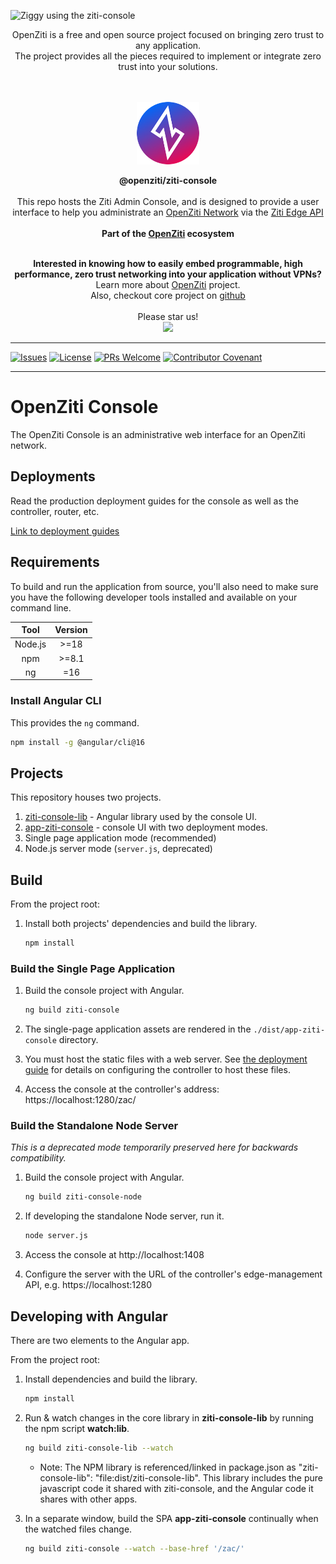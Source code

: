 ![Ziggy using the ziti-console](https://raw.githubusercontent.com/openziti/ziti-console/main/projects/ziti-console-lib/src/lib/assets/banners/ZAC.jpg)

<p align="center" width="100%">
OpenZiti is a free and open source project focused on bringing zero trust to any application.
     <br>
The project provides all the pieces required to implement or integrate zero trust into your solutions.
<br/>
<br/>
     <br>
</p>

<p align="center" width="100%">
<a href="https://openziti.io"><img src="https://github.com/openziti/ziti-console/blob/main/projects/ziti-console-lib/src/lib/assets/icons/android-icon-192x192.png?raw=true" width="100"></a>
</p>

<p align="center">
    <b>
    <a>@openziti/ziti-console</a>
    <br>
    <br>
    </b>
    This repo hosts the Ziti Admin Console, and is designed to provide a user interface to help you administrate an <a href="https://openziti.io">OpenZiti Network</a> via the <a href="https://openziti.io/docs/reference/developer/api/">Ziti Edge API</a>
    <br>
    <br>
    <b>Part of the <a href="https://openziti.io/about">OpenZiti</a> ecosystem</b>
</p>

<p align="center">
    <br>
    <b>Interested in knowing how to easily embed programmable, high performance, zero trust networking into your application without VPNs?</b>
    <br>
    Learn more about <a href="https://openziti.io/about">OpenZiti</a> project.</b>
    <br>
    Also, checkout core project on <a href="https://github.com/openziti">github</a>
<br/>
<br/>
Please star us!
<br/>
<a href="https://github.com/openziti/ziti/stargazers"><img src="https://img.shields.io/github/stars/openziti/ziti?style=flat" ></a>
    </p>

---

[![Issues](https://img.shields.io/github/issues-raw/openziti/ziti-console)](https://github.com/openziti/ziti-console/issues)
[![License](https://img.shields.io/badge/License-Apache%202.0-blue.svg)](https://opensource.org/licenses/Apache-2.0)
[![PRs Welcome](https://img.shields.io/badge/PRs-welcome-brightgreen.svg?style=rounded)](CONTRIBUTING.md)
[![Contributor Covenant](https://img.shields.io/badge/Contributor%20Covenant-v2.0%20adopted-ff69b4.svg)](CODE_OF_CONDUCT.md)

---

# OpenZiti Console

The OpenZiti Console is an administrative web interface for an OpenZiti network.

## Deployments

Read the production deployment guides for the console as well as the controller, router, etc.

[Link to deployment guides](https://openziti.io/docs/category/deployments/)

## Requirements

To build and run the application from source, you'll also need to make sure you have the following developer tools installed and available on your command line.

| Tool        |      Version |
| :---:       | :---:        |
| Node.js     | >=18         |
| npm         | >=8.1        |
| ng          |  =16         |

### Install Angular CLI

This provides the `ng` command.

```bash
npm install -g @angular/cli@16
```

## Projects

This repository houses two projects.

1. [ziti-console-lib](./projects/ziti-console-lib) - Angular library used by the console UI.
1. [app-ziti-console](./projects/app-ziti-console) - console UI with two deployment modes.
1. Single page application mode (recommended)
1. Node.js server mode (`server.js`, deprecated)

## Build

From the project root:

1. Install both projects' dependencies and build the library.

    ```bash
    npm install
    ```

### Build the Single Page Application

1. Build the console project with Angular.

    ```bash
    ng build ziti-console
    ```

1. The single-page application assets are rendered in the `./dist/app-ziti-console` directory.
1. You must host the static files with a web server. See [the deployment guide](https://openziti.io/docs/guides/deployments/linux/console#configuration) for details on configuring the controller to host these files.
1. Access the console at the controller's address: https://localhost:1280/zac/

### Build the Standalone Node Server

*This is a deprecated mode temporarily preserved here for backwards compatibility.*

1. Build the console project with Angular.

    ```bash
    ng build ziti-console-node
    ```

1. If developing the standalone Node server, run it.

    ```bash
    node server.js
    ```

1. Access the console at http://localhost:1408
1. Configure the server with the URL of the controller's edge-management API, e.g. https://localhost:1280

## Developing with Angular

There are two elements to the Angular app.

From the project root:

1. Install dependencies and build the library.

    ```bash
    npm install
    ```

1. Run & watch changes in the core library in **ziti-console-lib** by running the npm script **watch:lib**.

    ```bash
    ng build ziti-console-lib --watch
    ```

   * Note: The NPM library is referenced/linked in package.json as "ziti-console-lib": "file:dist/ziti-console-lib".
     This library includes the pure javascript code it shared with ziti-console, and the Angular code it shares with other apps.

1. In a separate window, build the SPA **app-ziti-console** continually when the watched files change.

    ```bash
    ng build ziti-console --watch --base-href '/zac/'
    ```
